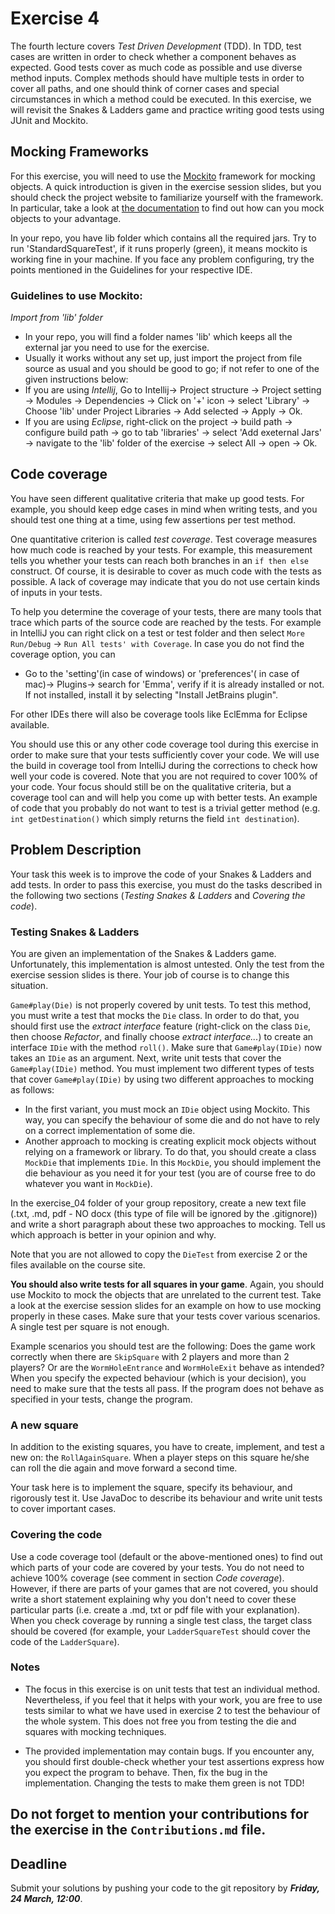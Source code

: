 # Exercise 4

The fourth lecture covers *Test Driven Development* (TDD). In TDD, test cases 
are written in order to check whether a component behaves as expected. Good 
tests cover as much code as possible and use diverse method inputs. Complex 
methods should have multiple tests in order to cover all paths, and one should 
think of corner cases and special circumstances in which a method could be 
executed. In this exercise, we will revisit the Snakes & Ladders game and 
practice writing good tests using JUnit and Mockito.


## Mocking Frameworks

For this exercise, you will need to use the [Mockito](http://mockito.org/) 
framework for mocking objects. A quick introduction is given in the exercise 
session slides, but you should check the project website to familiarize 
yourself with the framework. In particular, take a look at [the 
documentation](http://mockito.github.io/mockito/docs/current/org/mockito/Mockito.html)
to find out how can you mock objects to your advantage.

In your repo, you have lib folder which contains all the required jars. 
Try to run 'StandardSquareTest', if it runs properly (green), it means mockito is working fine in your machine. 
If you face any problem configuring, try the points mentioned in the Guidelines for your respective IDE.

### Guidelines to use Mockito:
 *Import from 'lib' folder*
- In your repo, you will find a folder names 'lib' which keeps all the external jar you need to use for the exercise.
- Usually it works without any set up, just import the project from file source as usual and you should be good to go; if not refer to one of the given instructions below:
- If you are using *Intellij*, Go to Intellij-> Project structure -> Project setting -> Modules -> Dependencies -> Click on '+' icon -> select 'Library' -> Choose 'lib' under Project Libraries -> Add selected -> Apply -> Ok.
- If you are using *Eclipse*, right-click on the project -> build path -> configure build path -> go to tab 'libraries' -> select 'Add exeternal Jars' -> navigate to the 'lib' folder of the exercise -> select All -> open -> Ok.


## Code coverage

You have seen different qualitative criteria that make up good tests. For 
example, you should keep edge cases in mind when writing tests, and you should 
test one thing at a time, using few assertions per test method.

One quantitative criterion is called *test coverage*. Test coverage measures 
how much code is reached by your tests. For example, this measurement tells 
you whether your tests can reach both branches in an `if then else` construct. 
Of course, it is desirable to cover as much code with the tests as possible. A 
lack of coverage may indicate that you do not use certain kinds of inputs in 
your tests.

To help you determine the coverage of your tests, there are many tools that 
trace which parts of the source code are reached by the tests. For example in IntelliJ
you can right click on a test or test folder and then select `More Run/Debug` -> `Run All tests' with Coverage`.
In case you do not find the coverage option, you can
- Go to the 'setting'(in case of windows) or 'preferences'( in case of mac)-> Plugins->
  search for 'Emma', verify if it is already installed or not. If not installed, install it by selecting "Install JetBrains plugin".

For other IDEs there will also be coverage tools like EclEmma for Eclipse available.

You should use this or any other code coverage tool during this exercise in 
order to make sure that your tests sufficiently cover your code. We will use 
the build in coverage tool from IntelliJ during the corrections to check how well your code is covered. Note 
that you are not required to cover 100% of your code. Your focus should still 
be on the qualitative criteria, but a coverage tool can and will help you come 
up with better tests. An example of code that you probably do not want to test 
is a trivial getter method (e.g. `int getDestination()` which simply returns 
the field `int destination`).


## Problem Description

Your task this week is to improve the code of your Snakes & Ladders and add 
tests. In order to pass this exercise, you must do the tasks described in the 
following two sections (*Testing Snakes & Ladders* and *Covering the code*).


### Testing Snakes & Ladders

You are given an implementation of the Snakes & Ladders game. Unfortunately, this 
implementation is almost untested. Only the test from the exercise session 
slides is there. Your job of course is to change this situation.

`Game#play(Die)` is not properly covered by unit tests. To test this method, 
you must write a test that mocks the `Die` class. In order to do that, you 
should first use the *extract interface* feature (right-click on the 
class `Die`, then choose *Refactor*, and finally choose *extract 
interface...*) to create an interface `IDie` with the method `roll()`. Make 
sure that `Game#play(IDie)` now takes an `IDie` as an argument. Next, write 
unit tests that cover the `Game#play(IDie)` method. You must implement two 
different types of tests that cover `Game#play(IDie)` by using two different 
approaches to mocking as follows:

- In the first variant, you must mock an `IDie` object using Mockito. This 
  way, you can specify the behaviour of some die and do not have to rely on a 
  correct implementation of some die.
- Another approach to mocking is creating explicit mock objects without 
  relying on a framework or library. To do that, you should create a class 
  `MockDie` that implements `IDie`. In this `MockDie`, you should implement 
  the die behaviour as you need it for your test (you are of course free to do 
  whatever you want in `MockDie`).

In the exercise_04 folder of your group repository, create a new text file 
(.txt, .md, pdf - NO docx (this type of file will be ignored by the .gitignore)) 
and write a short paragraph about these two approaches to  mocking. Tell us which 
approach is better in your opinion and why.

Note that you are not allowed to copy the `DieTest` from exercise 2 or the 
files available on the course site.

**You should also write tests for all squares in your game**. Again, you 
should use Mockito to mock the objects that are unrelated to the current test. 
Take a look at the exercise session slides for an example on how to use 
mocking properly in these cases. Make sure that your tests cover various 
scenarios. A single test per square is not enough.

Example scenarios you should test are the following: Does the game work 
correctly when there are `SkipSquare` with 2 players and more than 2 players? Or are the `WormHoleEntrance` and
`WormHoleExit` behave as intended? When you specify the expected 
behaviour (which is your decision), you need to make sure that the tests all pass. If the program 
does not behave as specified in your  tests, change the program.

### A new square

In addition to the existing squares, you have to create, implement, and test 
a new on: the `RollAgainSquare`. When a player steps on this square he/she can
roll the die again and move forward a second time.

Your task here is to implement the square, specify its behaviour, and 
rigorously test it. Use JavaDoc to describe its behaviour and write unit tests 
to cover important cases.

### Covering the code

Use a code coverage tool (default or the above-mentioned ones) to find out which parts of your code 
are covered by your tests. You do not need to achieve 100% coverage (see 
comment in section *Code coverage*). However, if there are parts of your games 
that are not covered, you should write a short statement explaining why you 
don't need to cover these particular parts (i.e. create a .md, txt or pdf file with your
explanation). When you check coverage by running  a single test class, the target class 
should be covered (for example, your `LadderSquareTest` should cover the code of the `LadderSquare`).

### Notes

- The focus in this exercise is on unit tests that test an individual method. 
  Nevertheless, if you feel that it helps with your work, you are free to use 
  tests similar to what we have used in exercise 2 to test the behaviour of 
  the whole system. This does not free you from testing the die and squares 
  with mocking techniques.

- The provided implementation may contain bugs. If you encounter any, you 
  should first double-check whether your test assertions express how you 
  expect the program to behave. Then, fix the bug in the implementation. 
  Changing the tests to make them green is not TDD!
  
## **Do not forget** to mention your contributions for the exercise in the `Contributions.md` file.

## Deadline

Submit your solutions by pushing your code to the git repository by
___Friday, 24 March, 12:00___.
